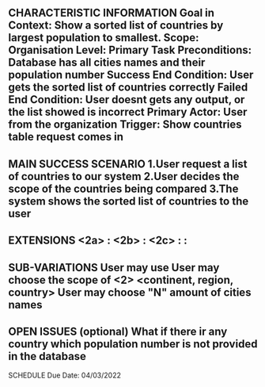 CHARACTERISTIC INFORMATION
Goal in Context: Show a sorted list of countries by largest population to smallest.
Scope: Organisation
Level: Primary Task
Preconditions: Database has all cities names and their population number
Success End Condition: User gets the sorted list of countries correctly
Failed End Condition: User doesnt gets any output, or the list showed is incorrect
Primary Actor: User from the organization
Trigger: Show countries table request comes in
----------------------------------------
MAIN SUCCESS SCENARIO
1.User request a list of countries to our system
2.User decides the scope of the countries being compared
3.The system shows the sorted list of countries to the user
----------------------
EXTENSIONS
<User chooses the scope of the world>
<2a> <condition> : <Use the propper SQL statement>
<User chooses the scope of a continent>
<2b> <condition> : <Use the propper SQL statement>
<User chooses the scope of a region>
<2c> <condition> : <Use the propper  SQL statement>
<step altered> <condition> : <action or sub.use case>
--------------------
SUB-VARIATIONS
User may use
User may choose the scope of
<2> <continent, region, country>
User may choose "N" amount of cities names
----------------------------
OPEN ISSUES (optional)
What if there ir any country which population number is not provided in the database
---------------------------
SCHEDULE
Due Date: 04/03/2022